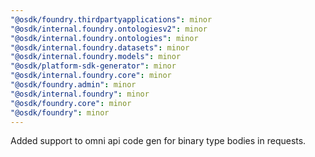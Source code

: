 ```yaml
---
"@osdk/foundry.thirdpartyapplications": minor
"@osdk/internal.foundry.ontologiesv2": minor
"@osdk/internal.foundry.ontologies": minor
"@osdk/internal.foundry.datasets": minor
"@osdk/internal.foundry.models": minor
"@osdk/platform-sdk-generator": minor
"@osdk/internal.foundry.core": minor
"@osdk/foundry.admin": minor
"@osdk/internal.foundry": minor
"@osdk/foundry.core": minor
"@osdk/foundry": minor
---
```


Added support to omni api code gen for binary type bodies in requests.
